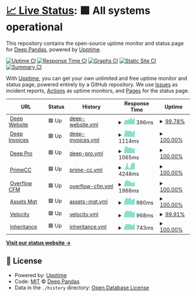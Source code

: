 # [📈 Live Status](https://syvtec.github.io/guardian): <!--live status--> **🟩 All systems operational**

This repository contains the open-source uptime monitor and status page for [Deep Pandas](https://syvtec.github.io/guardian), powered by [Upptime](https://github.com/upptime/upptime).

[![Uptime CI](https://github.com/syvtec/guardian/workflows/Uptime%20CI/badge.svg)](https://github.com/syvtec/guardian/actions?query=workflow%3A%22Uptime+CI%22)
[![Response Time CI](https://github.com/syvtec/guardian/workflows/Response%20Time%20CI/badge.svg)](https://github.com/syvtec/guardian/actions?query=workflow%3A%22Response+Time+CI%22)
[![Graphs CI](https://github.com/syvtec/guardian/workflows/Graphs%20CI/badge.svg)](https://github.com/syvtec/guardian/actions?query=workflow%3A%22Graphs+CI%22)
[![Static Site CI](https://github.com/syvtec/guardian/workflows/Static%20Site%20CI/badge.svg)](https://github.com/syvtec/guardian/actions?query=workflow%3A%22Static+Site+CI%22)
[![Summary CI](https://github.com/syvtec/guardian/workflows/Summary%20CI/badge.svg)](https://github.com/syvtec/guardian/actions?query=workflow%3A%22Summary+CI%22)

With [Upptime](https://upptime.js.org), you can get your own unlimited and free uptime monitor and status page, powered entirely by a GitHub repository. We use [Issues](https://github.com/syvtec/guardian/issues) as incident reports, [Actions](https://github.com/syvtec/guardian/actions) as uptime monitors, and [Pages](https://syvtec.github.io/guardian) for the status page.

<!--start: status pages-->
<!-- This summary is generated by Upptime (https://github.com/upptime/upptime) -->
<!-- Do not edit this manually, your changes will be overwritten -->
<!-- prettier-ignore -->
| URL | Status | History | Response Time | Uptime |
| --- | ------ | ------- | ------------- | ------ |
| <img alt="" src="https://icons.duckduckgo.com/ip3/deepofficegroup.com.ico" height="13"> [Deep Website](https://deepofficegroup.com) | 🟩 Up | [deep-website.yml](https://github.com/syvtec/guardian/commits/HEAD/history/deep-website.yml) | <details><summary><img alt="Response time graph" src="./graphs/deep-website/response-time-week.png" height="20"> 396ms</summary><br><a href="https://syvtec.github.io/guardian/history/deep-website"><img alt="Response time 409" src="https://img.shields.io/endpoint?url=https%3A%2F%2Fraw.githubusercontent.com%2Fsyvtec%2Fguardian%2FHEAD%2Fapi%2Fdeep-website%2Fresponse-time.json"></a><br><a href="https://syvtec.github.io/guardian/history/deep-website"><img alt="24-hour response time 299" src="https://img.shields.io/endpoint?url=https%3A%2F%2Fraw.githubusercontent.com%2Fsyvtec%2Fguardian%2FHEAD%2Fapi%2Fdeep-website%2Fresponse-time-day.json"></a><br><a href="https://syvtec.github.io/guardian/history/deep-website"><img alt="7-day response time 396" src="https://img.shields.io/endpoint?url=https%3A%2F%2Fraw.githubusercontent.com%2Fsyvtec%2Fguardian%2FHEAD%2Fapi%2Fdeep-website%2Fresponse-time-week.json"></a><br><a href="https://syvtec.github.io/guardian/history/deep-website"><img alt="30-day response time 409" src="https://img.shields.io/endpoint?url=https%3A%2F%2Fraw.githubusercontent.com%2Fsyvtec%2Fguardian%2FHEAD%2Fapi%2Fdeep-website%2Fresponse-time-month.json"></a><br><a href="https://syvtec.github.io/guardian/history/deep-website"><img alt="1-year response time 409" src="https://img.shields.io/endpoint?url=https%3A%2F%2Fraw.githubusercontent.com%2Fsyvtec%2Fguardian%2FHEAD%2Fapi%2Fdeep-website%2Fresponse-time-year.json"></a></details> | <details><summary><a href="https://syvtec.github.io/guardian/history/deep-website">99.78%</a></summary><a href="https://syvtec.github.io/guardian/history/deep-website"><img alt="All-time uptime 99.87%" src="https://img.shields.io/endpoint?url=https%3A%2F%2Fraw.githubusercontent.com%2Fsyvtec%2Fguardian%2FHEAD%2Fapi%2Fdeep-website%2Fuptime.json"></a><br><a href="https://syvtec.github.io/guardian/history/deep-website"><img alt="24-hour uptime 100.00%" src="https://img.shields.io/endpoint?url=https%3A%2F%2Fraw.githubusercontent.com%2Fsyvtec%2Fguardian%2FHEAD%2Fapi%2Fdeep-website%2Fuptime-day.json"></a><br><a href="https://syvtec.github.io/guardian/history/deep-website"><img alt="7-day uptime 99.78%" src="https://img.shields.io/endpoint?url=https%3A%2F%2Fraw.githubusercontent.com%2Fsyvtec%2Fguardian%2FHEAD%2Fapi%2Fdeep-website%2Fuptime-week.json"></a><br><a href="https://syvtec.github.io/guardian/history/deep-website"><img alt="30-day uptime 99.87%" src="https://img.shields.io/endpoint?url=https%3A%2F%2Fraw.githubusercontent.com%2Fsyvtec%2Fguardian%2FHEAD%2Fapi%2Fdeep-website%2Fuptime-month.json"></a><br><a href="https://syvtec.github.io/guardian/history/deep-website"><img alt="1-year uptime 99.87%" src="https://img.shields.io/endpoint?url=https%3A%2F%2Fraw.githubusercontent.com%2Fsyvtec%2Fguardian%2FHEAD%2Fapi%2Fdeep-website%2Fuptime-year.json"></a></details>
| <img alt="" src="https://icons.duckduckgo.com/ip3/services.deepofficehub.com.ico" height="13"> [Deep Invoices](https://services.deepofficehub.com) | 🟩 Up | [deep-invoices.yml](https://github.com/syvtec/guardian/commits/HEAD/history/deep-invoices.yml) | <details><summary><img alt="Response time graph" src="./graphs/deep-invoices/response-time-week.png" height="20"> 1114ms</summary><br><a href="https://syvtec.github.io/guardian/history/deep-invoices"><img alt="Response time 1089" src="https://img.shields.io/endpoint?url=https%3A%2F%2Fraw.githubusercontent.com%2Fsyvtec%2Fguardian%2FHEAD%2Fapi%2Fdeep-invoices%2Fresponse-time.json"></a><br><a href="https://syvtec.github.io/guardian/history/deep-invoices"><img alt="24-hour response time 1361" src="https://img.shields.io/endpoint?url=https%3A%2F%2Fraw.githubusercontent.com%2Fsyvtec%2Fguardian%2FHEAD%2Fapi%2Fdeep-invoices%2Fresponse-time-day.json"></a><br><a href="https://syvtec.github.io/guardian/history/deep-invoices"><img alt="7-day response time 1114" src="https://img.shields.io/endpoint?url=https%3A%2F%2Fraw.githubusercontent.com%2Fsyvtec%2Fguardian%2FHEAD%2Fapi%2Fdeep-invoices%2Fresponse-time-week.json"></a><br><a href="https://syvtec.github.io/guardian/history/deep-invoices"><img alt="30-day response time 1089" src="https://img.shields.io/endpoint?url=https%3A%2F%2Fraw.githubusercontent.com%2Fsyvtec%2Fguardian%2FHEAD%2Fapi%2Fdeep-invoices%2Fresponse-time-month.json"></a><br><a href="https://syvtec.github.io/guardian/history/deep-invoices"><img alt="1-year response time 1089" src="https://img.shields.io/endpoint?url=https%3A%2F%2Fraw.githubusercontent.com%2Fsyvtec%2Fguardian%2FHEAD%2Fapi%2Fdeep-invoices%2Fresponse-time-year.json"></a></details> | <details><summary><a href="https://syvtec.github.io/guardian/history/deep-invoices">100.00%</a></summary><a href="https://syvtec.github.io/guardian/history/deep-invoices"><img alt="All-time uptime 100.00%" src="https://img.shields.io/endpoint?url=https%3A%2F%2Fraw.githubusercontent.com%2Fsyvtec%2Fguardian%2FHEAD%2Fapi%2Fdeep-invoices%2Fuptime.json"></a><br><a href="https://syvtec.github.io/guardian/history/deep-invoices"><img alt="24-hour uptime 100.00%" src="https://img.shields.io/endpoint?url=https%3A%2F%2Fraw.githubusercontent.com%2Fsyvtec%2Fguardian%2FHEAD%2Fapi%2Fdeep-invoices%2Fuptime-day.json"></a><br><a href="https://syvtec.github.io/guardian/history/deep-invoices"><img alt="7-day uptime 100.00%" src="https://img.shields.io/endpoint?url=https%3A%2F%2Fraw.githubusercontent.com%2Fsyvtec%2Fguardian%2FHEAD%2Fapi%2Fdeep-invoices%2Fuptime-week.json"></a><br><a href="https://syvtec.github.io/guardian/history/deep-invoices"><img alt="30-day uptime 100.00%" src="https://img.shields.io/endpoint?url=https%3A%2F%2Fraw.githubusercontent.com%2Fsyvtec%2Fguardian%2FHEAD%2Fapi%2Fdeep-invoices%2Fuptime-month.json"></a><br><a href="https://syvtec.github.io/guardian/history/deep-invoices"><img alt="1-year uptime 100.00%" src="https://img.shields.io/endpoint?url=https%3A%2F%2Fraw.githubusercontent.com%2Fsyvtec%2Fguardian%2FHEAD%2Fapi%2Fdeep-invoices%2Fuptime-year.json"></a></details>
| <img alt="" src="https://icons.duckduckgo.com/ip3/deepofficepro.com.ico" height="13"> [Deep Pro](https://deepofficepro.com) | 🟩 Up | [deep-pro.yml](https://github.com/syvtec/guardian/commits/HEAD/history/deep-pro.yml) | <details><summary><img alt="Response time graph" src="./graphs/deep-pro/response-time-week.png" height="20"> 1065ms</summary><br><a href="https://syvtec.github.io/guardian/history/deep-pro"><img alt="Response time 1041" src="https://img.shields.io/endpoint?url=https%3A%2F%2Fraw.githubusercontent.com%2Fsyvtec%2Fguardian%2FHEAD%2Fapi%2Fdeep-pro%2Fresponse-time.json"></a><br><a href="https://syvtec.github.io/guardian/history/deep-pro"><img alt="24-hour response time 1070" src="https://img.shields.io/endpoint?url=https%3A%2F%2Fraw.githubusercontent.com%2Fsyvtec%2Fguardian%2FHEAD%2Fapi%2Fdeep-pro%2Fresponse-time-day.json"></a><br><a href="https://syvtec.github.io/guardian/history/deep-pro"><img alt="7-day response time 1065" src="https://img.shields.io/endpoint?url=https%3A%2F%2Fraw.githubusercontent.com%2Fsyvtec%2Fguardian%2FHEAD%2Fapi%2Fdeep-pro%2Fresponse-time-week.json"></a><br><a href="https://syvtec.github.io/guardian/history/deep-pro"><img alt="30-day response time 1041" src="https://img.shields.io/endpoint?url=https%3A%2F%2Fraw.githubusercontent.com%2Fsyvtec%2Fguardian%2FHEAD%2Fapi%2Fdeep-pro%2Fresponse-time-month.json"></a><br><a href="https://syvtec.github.io/guardian/history/deep-pro"><img alt="1-year response time 1041" src="https://img.shields.io/endpoint?url=https%3A%2F%2Fraw.githubusercontent.com%2Fsyvtec%2Fguardian%2FHEAD%2Fapi%2Fdeep-pro%2Fresponse-time-year.json"></a></details> | <details><summary><a href="https://syvtec.github.io/guardian/history/deep-pro">100.00%</a></summary><a href="https://syvtec.github.io/guardian/history/deep-pro"><img alt="All-time uptime 100.00%" src="https://img.shields.io/endpoint?url=https%3A%2F%2Fraw.githubusercontent.com%2Fsyvtec%2Fguardian%2FHEAD%2Fapi%2Fdeep-pro%2Fuptime.json"></a><br><a href="https://syvtec.github.io/guardian/history/deep-pro"><img alt="24-hour uptime 100.00%" src="https://img.shields.io/endpoint?url=https%3A%2F%2Fraw.githubusercontent.com%2Fsyvtec%2Fguardian%2FHEAD%2Fapi%2Fdeep-pro%2Fuptime-day.json"></a><br><a href="https://syvtec.github.io/guardian/history/deep-pro"><img alt="7-day uptime 100.00%" src="https://img.shields.io/endpoint?url=https%3A%2F%2Fraw.githubusercontent.com%2Fsyvtec%2Fguardian%2FHEAD%2Fapi%2Fdeep-pro%2Fuptime-week.json"></a><br><a href="https://syvtec.github.io/guardian/history/deep-pro"><img alt="30-day uptime 100.00%" src="https://img.shields.io/endpoint?url=https%3A%2F%2Fraw.githubusercontent.com%2Fsyvtec%2Fguardian%2FHEAD%2Fapi%2Fdeep-pro%2Fuptime-month.json"></a><br><a href="https://syvtec.github.io/guardian/history/deep-pro"><img alt="1-year uptime 100.00%" src="https://img.shields.io/endpoint?url=https%3A%2F%2Fraw.githubusercontent.com%2Fsyvtec%2Fguardian%2FHEAD%2Fapi%2Fdeep-pro%2Fuptime-year.json"></a></details>
| <img alt="" src="https://icons.duckduckgo.com/ip3/deepofficehub.com.ico" height="13"> [PrimeCC](https://deepofficehub.com) | 🟩 Up | [prime-cc.yml](https://github.com/syvtec/guardian/commits/HEAD/history/prime-cc.yml) | <details><summary><img alt="Response time graph" src="./graphs/prime-cc/response-time-week.png" height="20"> 4248ms</summary><br><a href="https://syvtec.github.io/guardian/history/prime-cc"><img alt="Response time 3819" src="https://img.shields.io/endpoint?url=https%3A%2F%2Fraw.githubusercontent.com%2Fsyvtec%2Fguardian%2FHEAD%2Fapi%2Fprime-cc%2Fresponse-time.json"></a><br><a href="https://syvtec.github.io/guardian/history/prime-cc"><img alt="24-hour response time 6490" src="https://img.shields.io/endpoint?url=https%3A%2F%2Fraw.githubusercontent.com%2Fsyvtec%2Fguardian%2FHEAD%2Fapi%2Fprime-cc%2Fresponse-time-day.json"></a><br><a href="https://syvtec.github.io/guardian/history/prime-cc"><img alt="7-day response time 4248" src="https://img.shields.io/endpoint?url=https%3A%2F%2Fraw.githubusercontent.com%2Fsyvtec%2Fguardian%2FHEAD%2Fapi%2Fprime-cc%2Fresponse-time-week.json"></a><br><a href="https://syvtec.github.io/guardian/history/prime-cc"><img alt="30-day response time 3819" src="https://img.shields.io/endpoint?url=https%3A%2F%2Fraw.githubusercontent.com%2Fsyvtec%2Fguardian%2FHEAD%2Fapi%2Fprime-cc%2Fresponse-time-month.json"></a><br><a href="https://syvtec.github.io/guardian/history/prime-cc"><img alt="1-year response time 3819" src="https://img.shields.io/endpoint?url=https%3A%2F%2Fraw.githubusercontent.com%2Fsyvtec%2Fguardian%2FHEAD%2Fapi%2Fprime-cc%2Fresponse-time-year.json"></a></details> | <details><summary><a href="https://syvtec.github.io/guardian/history/prime-cc">100.00%</a></summary><a href="https://syvtec.github.io/guardian/history/prime-cc"><img alt="All-time uptime 99.89%" src="https://img.shields.io/endpoint?url=https%3A%2F%2Fraw.githubusercontent.com%2Fsyvtec%2Fguardian%2FHEAD%2Fapi%2Fprime-cc%2Fuptime.json"></a><br><a href="https://syvtec.github.io/guardian/history/prime-cc"><img alt="24-hour uptime 100.00%" src="https://img.shields.io/endpoint?url=https%3A%2F%2Fraw.githubusercontent.com%2Fsyvtec%2Fguardian%2FHEAD%2Fapi%2Fprime-cc%2Fuptime-day.json"></a><br><a href="https://syvtec.github.io/guardian/history/prime-cc"><img alt="7-day uptime 100.00%" src="https://img.shields.io/endpoint?url=https%3A%2F%2Fraw.githubusercontent.com%2Fsyvtec%2Fguardian%2FHEAD%2Fapi%2Fprime-cc%2Fuptime-week.json"></a><br><a href="https://syvtec.github.io/guardian/history/prime-cc"><img alt="30-day uptime 99.89%" src="https://img.shields.io/endpoint?url=https%3A%2F%2Fraw.githubusercontent.com%2Fsyvtec%2Fguardian%2FHEAD%2Fapi%2Fprime-cc%2Fuptime-month.json"></a><br><a href="https://syvtec.github.io/guardian/history/prime-cc"><img alt="1-year uptime 99.89%" src="https://img.shields.io/endpoint?url=https%3A%2F%2Fraw.githubusercontent.com%2Fsyvtec%2Fguardian%2FHEAD%2Fapi%2Fprime-cc%2Fuptime-year.json"></a></details>
| <img alt="" src="https://icons.duckduckgo.com/ip3/cfm.deepofficehub.com.ico" height="13"> [Overflow CFM](https://cfm.deepofficehub.com) | 🟩 Up | [overflow-cfm.yml](https://github.com/syvtec/guardian/commits/HEAD/history/overflow-cfm.yml) | <details><summary><img alt="Response time graph" src="./graphs/overflow-cfm/response-time-week.png" height="20"> 1968ms</summary><br><a href="https://syvtec.github.io/guardian/history/overflow-cfm"><img alt="Response time 2107" src="https://img.shields.io/endpoint?url=https%3A%2F%2Fraw.githubusercontent.com%2Fsyvtec%2Fguardian%2FHEAD%2Fapi%2Foverflow-cfm%2Fresponse-time.json"></a><br><a href="https://syvtec.github.io/guardian/history/overflow-cfm"><img alt="24-hour response time 2134" src="https://img.shields.io/endpoint?url=https%3A%2F%2Fraw.githubusercontent.com%2Fsyvtec%2Fguardian%2FHEAD%2Fapi%2Foverflow-cfm%2Fresponse-time-day.json"></a><br><a href="https://syvtec.github.io/guardian/history/overflow-cfm"><img alt="7-day response time 1968" src="https://img.shields.io/endpoint?url=https%3A%2F%2Fraw.githubusercontent.com%2Fsyvtec%2Fguardian%2FHEAD%2Fapi%2Foverflow-cfm%2Fresponse-time-week.json"></a><br><a href="https://syvtec.github.io/guardian/history/overflow-cfm"><img alt="30-day response time 2107" src="https://img.shields.io/endpoint?url=https%3A%2F%2Fraw.githubusercontent.com%2Fsyvtec%2Fguardian%2FHEAD%2Fapi%2Foverflow-cfm%2Fresponse-time-month.json"></a><br><a href="https://syvtec.github.io/guardian/history/overflow-cfm"><img alt="1-year response time 2107" src="https://img.shields.io/endpoint?url=https%3A%2F%2Fraw.githubusercontent.com%2Fsyvtec%2Fguardian%2FHEAD%2Fapi%2Foverflow-cfm%2Fresponse-time-year.json"></a></details> | <details><summary><a href="https://syvtec.github.io/guardian/history/overflow-cfm">100.00%</a></summary><a href="https://syvtec.github.io/guardian/history/overflow-cfm"><img alt="All-time uptime 100.00%" src="https://img.shields.io/endpoint?url=https%3A%2F%2Fraw.githubusercontent.com%2Fsyvtec%2Fguardian%2FHEAD%2Fapi%2Foverflow-cfm%2Fuptime.json"></a><br><a href="https://syvtec.github.io/guardian/history/overflow-cfm"><img alt="24-hour uptime 100.00%" src="https://img.shields.io/endpoint?url=https%3A%2F%2Fraw.githubusercontent.com%2Fsyvtec%2Fguardian%2FHEAD%2Fapi%2Foverflow-cfm%2Fuptime-day.json"></a><br><a href="https://syvtec.github.io/guardian/history/overflow-cfm"><img alt="7-day uptime 100.00%" src="https://img.shields.io/endpoint?url=https%3A%2F%2Fraw.githubusercontent.com%2Fsyvtec%2Fguardian%2FHEAD%2Fapi%2Foverflow-cfm%2Fuptime-week.json"></a><br><a href="https://syvtec.github.io/guardian/history/overflow-cfm"><img alt="30-day uptime 100.00%" src="https://img.shields.io/endpoint?url=https%3A%2F%2Fraw.githubusercontent.com%2Fsyvtec%2Fguardian%2FHEAD%2Fapi%2Foverflow-cfm%2Fuptime-month.json"></a><br><a href="https://syvtec.github.io/guardian/history/overflow-cfm"><img alt="1-year uptime 100.00%" src="https://img.shields.io/endpoint?url=https%3A%2F%2Fraw.githubusercontent.com%2Fsyvtec%2Fguardian%2FHEAD%2Fapi%2Foverflow-cfm%2Fuptime-year.json"></a></details>
| <img alt="" src="https://icons.duckduckgo.com/ip3/assets.deepofficehub.com.ico" height="13"> [Assets Mgt](https://assets.deepofficehub.com) | 🟩 Up | [assets-mgt.yml](https://github.com/syvtec/guardian/commits/HEAD/history/assets-mgt.yml) | <details><summary><img alt="Response time graph" src="./graphs/assets-mgt/response-time-week.png" height="20"> 980ms</summary><br><a href="https://syvtec.github.io/guardian/history/assets-mgt"><img alt="Response time 981" src="https://img.shields.io/endpoint?url=https%3A%2F%2Fraw.githubusercontent.com%2Fsyvtec%2Fguardian%2FHEAD%2Fapi%2Fassets-mgt%2Fresponse-time.json"></a><br><a href="https://syvtec.github.io/guardian/history/assets-mgt"><img alt="24-hour response time 1063" src="https://img.shields.io/endpoint?url=https%3A%2F%2Fraw.githubusercontent.com%2Fsyvtec%2Fguardian%2FHEAD%2Fapi%2Fassets-mgt%2Fresponse-time-day.json"></a><br><a href="https://syvtec.github.io/guardian/history/assets-mgt"><img alt="7-day response time 980" src="https://img.shields.io/endpoint?url=https%3A%2F%2Fraw.githubusercontent.com%2Fsyvtec%2Fguardian%2FHEAD%2Fapi%2Fassets-mgt%2Fresponse-time-week.json"></a><br><a href="https://syvtec.github.io/guardian/history/assets-mgt"><img alt="30-day response time 981" src="https://img.shields.io/endpoint?url=https%3A%2F%2Fraw.githubusercontent.com%2Fsyvtec%2Fguardian%2FHEAD%2Fapi%2Fassets-mgt%2Fresponse-time-month.json"></a><br><a href="https://syvtec.github.io/guardian/history/assets-mgt"><img alt="1-year response time 981" src="https://img.shields.io/endpoint?url=https%3A%2F%2Fraw.githubusercontent.com%2Fsyvtec%2Fguardian%2FHEAD%2Fapi%2Fassets-mgt%2Fresponse-time-year.json"></a></details> | <details><summary><a href="https://syvtec.github.io/guardian/history/assets-mgt">100.00%</a></summary><a href="https://syvtec.github.io/guardian/history/assets-mgt"><img alt="All-time uptime 100.00%" src="https://img.shields.io/endpoint?url=https%3A%2F%2Fraw.githubusercontent.com%2Fsyvtec%2Fguardian%2FHEAD%2Fapi%2Fassets-mgt%2Fuptime.json"></a><br><a href="https://syvtec.github.io/guardian/history/assets-mgt"><img alt="24-hour uptime 100.00%" src="https://img.shields.io/endpoint?url=https%3A%2F%2Fraw.githubusercontent.com%2Fsyvtec%2Fguardian%2FHEAD%2Fapi%2Fassets-mgt%2Fuptime-day.json"></a><br><a href="https://syvtec.github.io/guardian/history/assets-mgt"><img alt="7-day uptime 100.00%" src="https://img.shields.io/endpoint?url=https%3A%2F%2Fraw.githubusercontent.com%2Fsyvtec%2Fguardian%2FHEAD%2Fapi%2Fassets-mgt%2Fuptime-week.json"></a><br><a href="https://syvtec.github.io/guardian/history/assets-mgt"><img alt="30-day uptime 100.00%" src="https://img.shields.io/endpoint?url=https%3A%2F%2Fraw.githubusercontent.com%2Fsyvtec%2Fguardian%2FHEAD%2Fapi%2Fassets-mgt%2Fuptime-month.json"></a><br><a href="https://syvtec.github.io/guardian/history/assets-mgt"><img alt="1-year uptime 100.00%" src="https://img.shields.io/endpoint?url=https%3A%2F%2Fraw.githubusercontent.com%2Fsyvtec%2Fguardian%2FHEAD%2Fapi%2Fassets-mgt%2Fuptime-year.json"></a></details>
| <img alt="" src="https://icons.duckduckgo.com/ip3/velocity.deepofficehub.com.ico" height="13"> [Velocity](https://velocity.deepofficehub.com) | 🟩 Up | [velocity.yml](https://github.com/syvtec/guardian/commits/HEAD/history/velocity.yml) | <details><summary><img alt="Response time graph" src="./graphs/velocity/response-time-week.png" height="20"> 968ms</summary><br><a href="https://syvtec.github.io/guardian/history/velocity"><img alt="Response time 951" src="https://img.shields.io/endpoint?url=https%3A%2F%2Fraw.githubusercontent.com%2Fsyvtec%2Fguardian%2FHEAD%2Fapi%2Fvelocity%2Fresponse-time.json"></a><br><a href="https://syvtec.github.io/guardian/history/velocity"><img alt="24-hour response time 1037" src="https://img.shields.io/endpoint?url=https%3A%2F%2Fraw.githubusercontent.com%2Fsyvtec%2Fguardian%2FHEAD%2Fapi%2Fvelocity%2Fresponse-time-day.json"></a><br><a href="https://syvtec.github.io/guardian/history/velocity"><img alt="7-day response time 968" src="https://img.shields.io/endpoint?url=https%3A%2F%2Fraw.githubusercontent.com%2Fsyvtec%2Fguardian%2FHEAD%2Fapi%2Fvelocity%2Fresponse-time-week.json"></a><br><a href="https://syvtec.github.io/guardian/history/velocity"><img alt="30-day response time 951" src="https://img.shields.io/endpoint?url=https%3A%2F%2Fraw.githubusercontent.com%2Fsyvtec%2Fguardian%2FHEAD%2Fapi%2Fvelocity%2Fresponse-time-month.json"></a><br><a href="https://syvtec.github.io/guardian/history/velocity"><img alt="1-year response time 951" src="https://img.shields.io/endpoint?url=https%3A%2F%2Fraw.githubusercontent.com%2Fsyvtec%2Fguardian%2FHEAD%2Fapi%2Fvelocity%2Fresponse-time-year.json"></a></details> | <details><summary><a href="https://syvtec.github.io/guardian/history/velocity">99.91%</a></summary><a href="https://syvtec.github.io/guardian/history/velocity"><img alt="All-time uptime 99.97%" src="https://img.shields.io/endpoint?url=https%3A%2F%2Fraw.githubusercontent.com%2Fsyvtec%2Fguardian%2FHEAD%2Fapi%2Fvelocity%2Fuptime.json"></a><br><a href="https://syvtec.github.io/guardian/history/velocity"><img alt="24-hour uptime 100.00%" src="https://img.shields.io/endpoint?url=https%3A%2F%2Fraw.githubusercontent.com%2Fsyvtec%2Fguardian%2FHEAD%2Fapi%2Fvelocity%2Fuptime-day.json"></a><br><a href="https://syvtec.github.io/guardian/history/velocity"><img alt="7-day uptime 99.91%" src="https://img.shields.io/endpoint?url=https%3A%2F%2Fraw.githubusercontent.com%2Fsyvtec%2Fguardian%2FHEAD%2Fapi%2Fvelocity%2Fuptime-week.json"></a><br><a href="https://syvtec.github.io/guardian/history/velocity"><img alt="30-day uptime 99.97%" src="https://img.shields.io/endpoint?url=https%3A%2F%2Fraw.githubusercontent.com%2Fsyvtec%2Fguardian%2FHEAD%2Fapi%2Fvelocity%2Fuptime-month.json"></a><br><a href="https://syvtec.github.io/guardian/history/velocity"><img alt="1-year uptime 99.97%" src="https://img.shields.io/endpoint?url=https%3A%2F%2Fraw.githubusercontent.com%2Fsyvtec%2Fguardian%2FHEAD%2Fapi%2Fvelocity%2Fuptime-year.json"></a></details>
| <img alt="" src="https://icons.duckduckgo.com/ip3/inheritanceintl.com.ico" height="13"> [Inheritance](https://inheritanceintl.com) | 🟩 Up | [inheritance.yml](https://github.com/syvtec/guardian/commits/HEAD/history/inheritance.yml) | <details><summary><img alt="Response time graph" src="./graphs/inheritance/response-time-week.png" height="20"> 743ms</summary><br><a href="https://syvtec.github.io/guardian/history/inheritance"><img alt="Response time 726" src="https://img.shields.io/endpoint?url=https%3A%2F%2Fraw.githubusercontent.com%2Fsyvtec%2Fguardian%2FHEAD%2Fapi%2Finheritance%2Fresponse-time.json"></a><br><a href="https://syvtec.github.io/guardian/history/inheritance"><img alt="24-hour response time 927" src="https://img.shields.io/endpoint?url=https%3A%2F%2Fraw.githubusercontent.com%2Fsyvtec%2Fguardian%2FHEAD%2Fapi%2Finheritance%2Fresponse-time-day.json"></a><br><a href="https://syvtec.github.io/guardian/history/inheritance"><img alt="7-day response time 743" src="https://img.shields.io/endpoint?url=https%3A%2F%2Fraw.githubusercontent.com%2Fsyvtec%2Fguardian%2FHEAD%2Fapi%2Finheritance%2Fresponse-time-week.json"></a><br><a href="https://syvtec.github.io/guardian/history/inheritance"><img alt="30-day response time 726" src="https://img.shields.io/endpoint?url=https%3A%2F%2Fraw.githubusercontent.com%2Fsyvtec%2Fguardian%2FHEAD%2Fapi%2Finheritance%2Fresponse-time-month.json"></a><br><a href="https://syvtec.github.io/guardian/history/inheritance"><img alt="1-year response time 726" src="https://img.shields.io/endpoint?url=https%3A%2F%2Fraw.githubusercontent.com%2Fsyvtec%2Fguardian%2FHEAD%2Fapi%2Finheritance%2Fresponse-time-year.json"></a></details> | <details><summary><a href="https://syvtec.github.io/guardian/history/inheritance">100.00%</a></summary><a href="https://syvtec.github.io/guardian/history/inheritance"><img alt="All-time uptime 99.82%" src="https://img.shields.io/endpoint?url=https%3A%2F%2Fraw.githubusercontent.com%2Fsyvtec%2Fguardian%2FHEAD%2Fapi%2Finheritance%2Fuptime.json"></a><br><a href="https://syvtec.github.io/guardian/history/inheritance"><img alt="24-hour uptime 100.00%" src="https://img.shields.io/endpoint?url=https%3A%2F%2Fraw.githubusercontent.com%2Fsyvtec%2Fguardian%2FHEAD%2Fapi%2Finheritance%2Fuptime-day.json"></a><br><a href="https://syvtec.github.io/guardian/history/inheritance"><img alt="7-day uptime 100.00%" src="https://img.shields.io/endpoint?url=https%3A%2F%2Fraw.githubusercontent.com%2Fsyvtec%2Fguardian%2FHEAD%2Fapi%2Finheritance%2Fuptime-week.json"></a><br><a href="https://syvtec.github.io/guardian/history/inheritance"><img alt="30-day uptime 99.82%" src="https://img.shields.io/endpoint?url=https%3A%2F%2Fraw.githubusercontent.com%2Fsyvtec%2Fguardian%2FHEAD%2Fapi%2Finheritance%2Fuptime-month.json"></a><br><a href="https://syvtec.github.io/guardian/history/inheritance"><img alt="1-year uptime 99.82%" src="https://img.shields.io/endpoint?url=https%3A%2F%2Fraw.githubusercontent.com%2Fsyvtec%2Fguardian%2FHEAD%2Fapi%2Finheritance%2Fuptime-year.json"></a></details>

<!--end: status pages-->

[**Visit our status website →**](https://syvtec.github.io/guardian)

## 📄 License

- Powered by: [Upptime](https://github.com/upptime/upptime)
- Code: [MIT](./LICENSE) © [Deep Pandas](https://syvtec.github.io/guardian)
- Data in the `./history` directory: [Open Database License](https://opendatacommons.org/licenses/odbl/1-0/)
